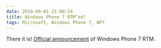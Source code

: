 ```yaml
---
date: 2010-09-01 21:00:24
title: Windows Phone 7 RTM’ed!
tags: Microsoft, Windows Phone 7, WP7
---
```

There it is! [Official announcement][1] of Windows Phone 7
RTM.

  [1]: http://windowsteamblog.com/windows_phone/b/windowsphone/archive/2010/09/01/windows-phone-7-released-to-manufacturing.aspx
